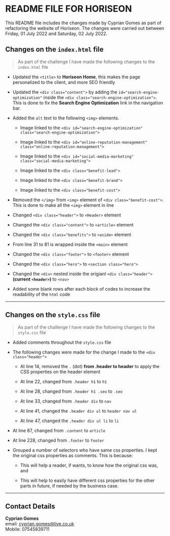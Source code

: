 # README FILE FOR HORISEON

This README file includes the changes made by Cyprian Gomes as part of refactoring the website of Horiseon. The changes were carried out between Friday, 01 July 2022 and Saturday, 02 July 2022.

## Changes on the `index.html` file
> As part of the challenge I have made the following changes to the `index.html` file

* Updated the `<title>` to **Horiseon Home**, this makes the page personalized to the client, and more SEO friendly

* Updated the `<div class="content">` by adding the `id="search-engine-optimization"` inside the `<div class="search-engine-optimization">`. This is done to fix the **Search Engine Optimization** link in the navigation bar.

* Added the `alt` text to the following `<img>` elements.
    * Image linked to the `<div id="search-engine-optimization" class="search-engine-optimization">`

    * Image linked to the `<div id="online-reputation-management" class="online-reputation-management">`

    * Image linked to the `<div id="social-media-marketing" class="social-media-marketing">`

    * Image linked to the `<div class="benefit-lead">`

    * Image linked to the `<div class="benefit-brand">`

    * Image linked to the `<div class="benefit-cost">`

* Removed the `</img>` from `<img>` element of `<div class="benefit-cost">`. This is done to make all the `<img>` element in line

* Changed `<div class="header">` to `<Header>` element

* Changed the `<div class="content">` to `<article>` element

* Changed the `<div class="benefits">` to `<aside>` element

* From line 31 to 81 is wrapped inside the `<main>` element

* Changed the `<div class="footer">` to `<footer>` element

* Changed the `<div class="hero">` to `<section class="hero">`

* Changed the `<div>` nested inside the origianl `<div class="header">` **(current `<header>`)** to `<nav>`

* Added some blank rows after each block of codes to increase the readability of the `html` code

----------------------------

## Changes on the `style.css` file
> As part of the challenge I have made the following changes to the `style.css` file

* Added comments throughout the `style.css` file

* The following changes were made for the change I made to the `<div class="header">`

    * At line 14, removed the `.` (dot) **from .header to header** to apply the CSS properties on the header element

    * At line 22, changed from `.header h1` to `h1`

    * At line 28, changed from `.header h1 .seo` to `.seo`

    * At line 33, changed from `.header div` to `nav`

    * At line 41, changed the `.header div ul` to `header nav ul`

    * At line 47, changed the `.header div ul li` to `li`

* At line 87, changed from `.content` to `article`

* At line 228, changed from `.footer` to `footer`

* Grouped a number of selectors who have same css properties. I kept the original css properties as comments. This is because:
    
    * This will help a reader, if wants, to know how the original css was, and

    * This will help to easily have different css properties for the other parts in future, if needed by the business case.

---------

## Contact Details
**Cyprian Gomes**
<br>email: cyprian.gomes@live.co.uk
<br>Mobile: 07545839711




